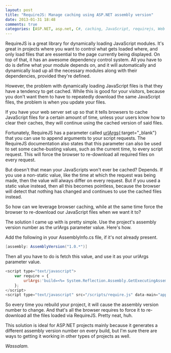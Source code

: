 ```yaml
---
layout: post
title: "RequireJS: Manage caching using ASP.NET assembly version"
date: 2013-01-31 18:48
comments: true
categories: [ASP.NET, asp.net, C#, caching, JavaScript, requirejs, Web Development]
---
```

RequireJS is a great library for dynamically loading JavaScript modules. It's great in projects where you want to control what gets loaded where, and only load files that are essential to the page currently being displayed. On top of that, it has an awesome dependency control system. All you have to do is define what your module depends on, and it will automatically and dynamically load up all the necessary modules along with their dependencies, provided they're defined.

However, the problem with dynamically loading JavaScript files is that they have a tendency to get cached. While this is good for your visitors, because you don't want them to have to repeatedly download the same JavaScript files, the problem is when you update your files.

<!--more-->

If you have your web server set up so that it tells browsers to cache JavaScript files for a certain amount of time, unless your users know how to clear their caches, they will continue using the cached version of said files.

Fortunately, RequireJS has a parameter called [urlArgs](http://requirejs.org/docs/api.html#config-urlArgs "urlArgs"){:target="_blank"} that you can use to append arguments to your script requests. The RequireJS documentation also states that this parameter can also be used to set some cache-busting values, such as the current time, to every script request. This will force the browser to re-download all required files on every request.

But doesn't that mean your JavaScripts won't ever be cached? Depends. If you use a non-static value, like the time at which the request was being made, then the value will always differ on every request. But if you used a static value instead, then all this becomes pointless, because the browser will detect that nothing has changed and continues to use the cached files instead.

So how can we leverage browser caching, while at the same time force the browser to re-download our JavaScript files when we want it to?

The solution I came up with is pretty simple. Use the project's assembly version number as the urlArgs parameter value. Here's how.

Add the following in your AssemblyInfo.cs file, if it's not already present.

```csharp
[assembly: AssemblyVersion("1.0.*")]
```

Then all you have to do is fetch this value, and use it as your urlArgs parameter value.

```javascript
<script type="text/javascript">
    var require = {
        urlArgs:'build=<%= System.Reflection.Assembly.GetExecutingAssembly().GetName().Version.ToString() %>'
    };
</script>
<script type="text/javascript" src="/scripts/require.js" data-main="app/main"></script>
```

So every time you rebuild your project, it will cause the assembly version number to change. And that's all the browser requires to force it to re-download all the files loaded via RequireJS. Pretty neat, huh.

This solution is ideal for ASP.NET projects mainly because it generates a different assembly version number on every build, but I'm sure there are ways to getting it working in other types of projects as well.

<em>Wassalam.</em>
